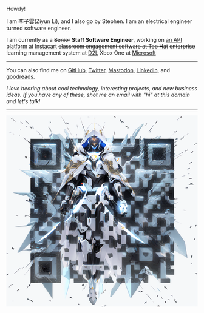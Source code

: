 Howdy!

I am 李子雲(Ziyun Li), and I also go by Stephen. I am an electrical engineer turned software engineer.

I am currently as a ~~Senior~~ **Staff Software Engineer**, working on [an API platform](https://docs.instacart.com/connect) at [Instacart](https://www.instacart.com/) ~~classroom engagement software at [Top Hat](https://tophat.com/)~~ ~~enterprise learning management system at [D2L](https://www.d2l.com/)~~ ~~Xbox One at [Microsoft](https://www.microsoft.com/)~~

---

You can also find me on [GitHub](https://github.com/ziyunli), [Twitter](https://twitter.com/ziyun_li), [Mastodon](https://fedi.ziyun.rocks/@ziyun), [LinkedIn](https://www.linkedin.com/in/ziyun-li-b1488425/), and [goodreads](https://www.goodreads.com/user/show/38527571-ziyun).

*I love hearing about cool technology, interesting projects, and new business ideas. If you have any of these, shot me an email with "hi" at this domain and let's talk!*

---

![Me time traveling from 2077](./me.png)
